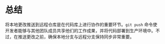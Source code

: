 # 总结

将本地更改推送到远程仓库是在代码库上进行协作的重要环节。`git push` 命令使开发者能够与其他团队成员共享他们的工作成果，并将代码部署到生产环境中。不过，在推送更改之前，确保本地分支与远程分支保持同步非常重要。
